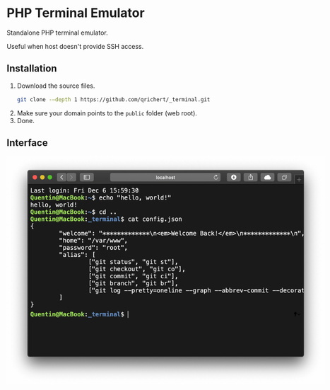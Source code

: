 PHP Terminal Emulator
=====================

Standalone PHP terminal emulator.

Useful when host doesn't provide SSH access.

Installation
------------

1. Download the source files.
   ```sh
   git clone -–depth 1 https://github.com/qrichert/_terminal.git
   ```
2. Make sure your domain points to the `public` folder (web root).
3. Done.

Interface
---------

<p align="center">
	<a href="#" target="_blank">
		<img src="terminal.png" alt="Terminal Window" style="max-width: 720px;">
	</a>
</p>
